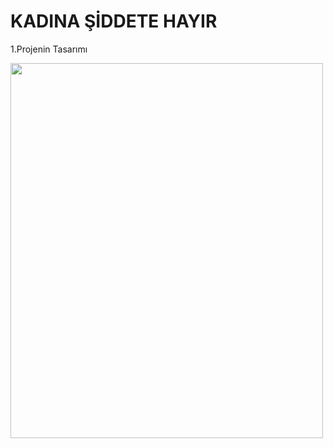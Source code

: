 # KADINA ŞİDDETE HAYIR

1.Projenin Tasarımı

<img src="https://user-images.githubusercontent.com/74072821/123165366-d042bd00-d47c-11eb-9889-2bd703d8bfc6.jpg" width="500" height="600">

